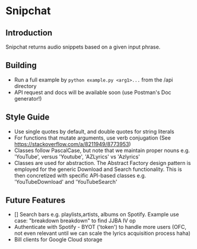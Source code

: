 # Snipchat

## Introduction
Snipchat returns audio snippets based on a given input phrase.

## Building
- Run a full example by `python example.py <arg1>...` from the /api directory
- API request and docs will be available soon (use Postman's Doc generator!)

## Style Guide
- Use single quotes by default, and double quotes for string literals
- For functions that mutate arguments, use verb conjugation (See https://stackoverflow.com/a/8211949/8773953) 
- Classes follow PascalCase, but note that we maintain proper nouns e.g. 'YouTube', versus 'Youtube', 'AZLyrics' vs 'Azlyrics'
- Classes are used for abstraction. The Abstract Factory design pattern is employed for the generic Download and Search functionality. This is then concretized with specific API-based classes e.g. 'YouTubeDownload' and 'YouTubeSearch'

## Future Features
- [] Search bars e.g. playlists,artists, albums on Spotify. Example use case: "breakdown breakdown" to find JJBA IV op
- Authenticate with Spotify - BYOT ('token') to handle more users (OFC, not even relevant until we can scale the lyrics acquisition process haha)
- Bill clients for Google Cloud storage
